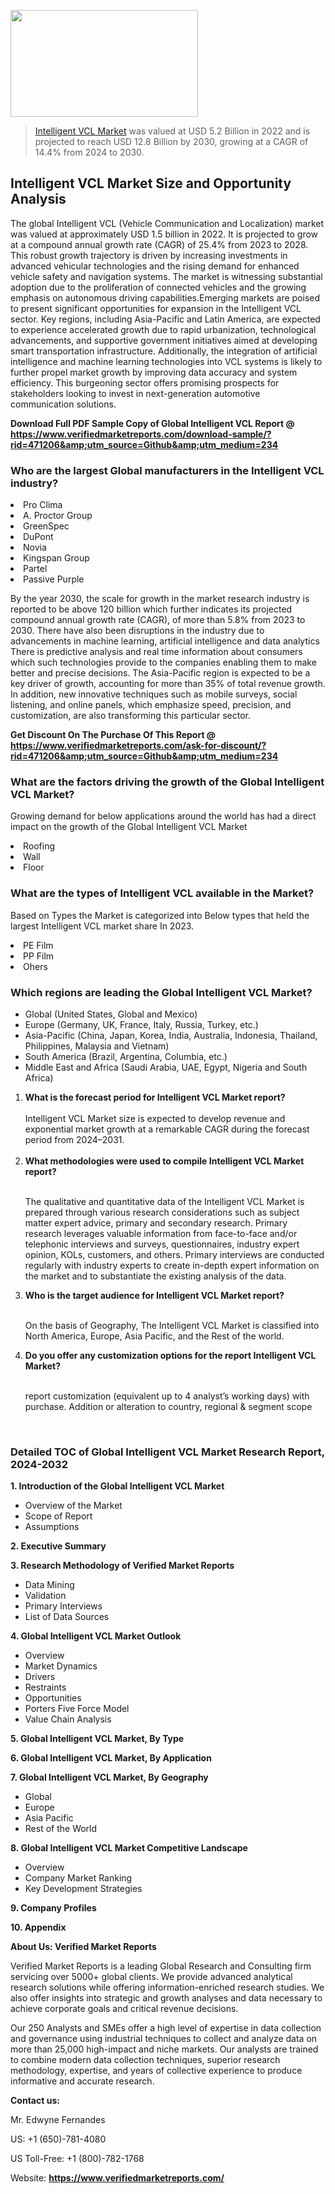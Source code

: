 
<img src="https://ffe5etoiles.com/wp-content/uploads/2024/12/MST1-300x171.png" alt="" width="300" height="171" class="alignnone size-medium wp-image-20088" /><blockquote><p><p><a href="https://www.verifiedmarketreports.com/download-sample/?rid=471206&utm_source=Github&utm_medium=234" target="_blank">Intelligent VCL Market</a> was valued at USD 5.2 Billion in 2022 and is projected to reach USD 12.8 Billion by 2030, growing at a CAGR of 14.4% from 2024 to 2030.</p></blockquote><p><h2>Intelligent VCL Market Size and Opportunity Analysis</h2>The global Intelligent VCL (Vehicle Communication and Localization) market was valued at approximately USD 1.5 billion in 2022. It is projected to grow at a compound annual growth rate (CAGR) of 25.4% from 2023 to 2028. This robust growth trajectory is driven by increasing investments in advanced vehicular technologies and the rising demand for enhanced vehicle safety and navigation systems. The market is witnessing substantial adoption due to the proliferation of connected vehicles and the growing emphasis on autonomous driving capabilities.Emerging markets are poised to present significant opportunities for expansion in the Intelligent VCL sector. Key regions, including Asia-Pacific and Latin America, are expected to experience accelerated growth due to rapid urbanization, technological advancements, and supportive government initiatives aimed at developing smart transportation infrastructure. Additionally, the integration of artificial intelligence and machine learning technologies into VCL systems is likely to further propel market growth by improving data accuracy and system efficiency. This burgeoning sector offers promising prospects for stakeholders looking to invest in next-generation automotive communication solutions.</p><p class=""><strong>Download Full PDF Sample Copy of Global Intelligent VCL Report @ <a href="https://www.verifiedmarketreports.com/download-sample/?rid=471206&amp;utm_source=Github&amp;utm_medium=234" target="_blank">https://www.verifiedmarketreports.com/download-sample/?rid=471206&amp;utm_source=Github&amp;utm_medium=234</a></strong></p><h3 id="" class="">Who are the largest Global manufacturers in the Intelligent VCL industry?</h3><p><li>Pro Clima</li><li> A. Proctor Group</li><li> GreenSpec</li><li> DuPont</li><li> Novia</li><li> Kingspan Group</li><li> Partel</li><li> Passive Purple</li></p><div class=""><div class="" dir="" data-message-author-role="" data-message-id="" data-message-model-slug=""><div class=""><div class=""><div class=""><div class="" dir="" data-message-author-role="" data-message-id="" data-message-model-slug=""><div class=""><div class=""><p>By the year 2030, the scale for growth in the market research industry is reported to be above 120 billion which further indicates its projected compound annual growth rate (CAGR), of more than 5.8% from 2023 to 2030. There have also been disruptions in the industry due to advancements in machine learning, artificial intelligence and data analytics There is predictive analysis and real time information about consumers which such technologies provide to the companies enabling them to make better and precise decisions. The Asia-Pacific region is expected to be a key driver of growth, accounting for more than 35% of total revenue growth. In addition, new innovative techniques such as mobile surveys, social listening, and online panels, which emphasize speed, precision, and customization, are also transforming this particular sector.</p><p><strong>Get Discount On The Purchase Of This Report @&nbsp; <a href="https://www.verifiedmarketreports.com/ask-for-discount/?rid=471206&amp;utm_source=Github&amp;utm_medium=234" target="_blank">https://www.verifiedmarketreports.com/ask-for-discount/?rid=471206&amp;utm_source=Github&amp;utm_medium=234</a></strong></p></div></div></div></div></div></div></div></div><h3 id="" class="">What are the factors driving the growth of the Global Intelligent VCL Market?</h3><p id="" class="">Growing demand for below applications around the world has had a direct impact on the growth of the Global Intelligent VCL Market</p><p id="" class=""><li>Roofing</li><li> Wall</li><li> Floor</li></p><h3 id="" class="">What are the types of Intelligent VCL available in the Market?</h3><p id="" class="">Based on Types the Market is categorized into Below types that held the largest Intelligent VCL market share In 2023.</p><p id="" class=""><li>PE Film</li><li> PP Film</li><li> Ohers</li></p><h3 id="" class="">Which regions are leading the Global Intelligent VCL Market?</h3><ul><li>Global (United States, Global and Mexico)</li><li>Europe (Germany, UK, France, Italy, Russia, Turkey, etc.)</li><li>Asia-Pacific (China, Japan, Korea, India, Australia, Indonesia, Thailand, Philippines, Malaysia and Vietnam)</li><li>South America (Brazil, Argentina, Columbia, etc.)</li><li>Middle East and Africa (Saudi Arabia, UAE, Egypt, Nigeria and South Africa)</li></ul><p><ol><li><strong>What is the forecast period for Intelligent VCL Market report?<br /></strong><br /><span data-sheets-root="1" data-sheets-value="{&quot;1&quot;:2,&quot;2&quot;:&quot;XXXX size is expected to develop revenue and exponential market growth at a remarkable CAGR during the forecast period from 2024&ndash;2030.&quot;}" data-sheets-userformat="{&quot;2&quot;:12674,&quot;4&quot;:{&quot;1&quot;:2,&quot;2&quot;:16776960},&quot;10&quot;:2,&quot;11&quot;:0,&quot;15&quot;:&quot;Arial&quot;,&quot;16&quot;:12}">Intelligent VCL Market size is expected to develop revenue and exponential market growth at a remarkable CAGR during the forecast period from 2024&ndash;2031.</span><br /><br /></li><li><strong>What methodologies were used to compile Intelligent VCL Market report?<br /><br /></strong><p>The qualitative and quantitative data of the&nbsp;Intelligent VCL Market is prepared through various research considerations such as subject matter expert advice, primary and secondary research. Primary research leverages valuable information from face-to-face and/or telephonic interviews and surveys, questionnaires, industry expert opinion, KOLs, customers, and others. Primary interviews are conducted regularly with industry experts to create in-depth expert information on the market and to substantiate the existing analysis of the data.&nbsp;</p></li><li><strong>Who is the target audience for Intelligent VCL Market report?<br /><br /></strong><p>On the basis of Geography, The&nbsp;Intelligent VCL Market is classified into North America, Europe, Asia Pacific, and the Rest of the world.</p></li><li><strong>Do you offer any customization options for the report Intelligent VCL Market?<br /><br /></strong><p>report customization (equivalent up to 4 analyst&rsquo;s working days) with purchase. Addition or alteration to country, regional &amp; segment scope</p><p>&nbsp;</p></li></ol></p><h3 id="" class="">Detailed TOC of Global Intelligent VCL Market Research Report, 2024-2032</h3><p id="" class=""><strong>1. Introduction of the Global Intelligent VCL Market</strong></p><ul><li>Overview of the Market</li><li>Scope of Report</li><li>Assumptions</li></ul><p id="" class=""><strong>2. Executive Summary</strong></p><p id="" class=""><strong>3. Research Methodology of&nbsp;Verified Market Reports</strong></p><ul><li>Data Mining</li><li>Validation</li><li>Primary Interviews</li><li>List of Data Sources</li></ul><p id="" class=""><strong>4. Global Intelligent VCL Market Outlook</strong></p><ul><li>Overview</li><li>Market Dynamics</li><li>Drivers</li><li>Restraints</li><li>Opportunities</li><li>Porters Five Force Model</li><li>Value Chain Analysis</li></ul><p id="" class=""><strong>5. Global Intelligent VCL Market, By&nbsp;Type</strong></p><p id="" class=""><strong>6. Global Intelligent VCL Market, By Application</strong></p><p id="" class=""><strong>7. Global Intelligent VCL Market, By Geography</strong></p><ul><li>Global</li><li>Europe</li><li>Asia Pacific</li><li>Rest of the World</li></ul><p id="" class=""><strong>8. Global Intelligent VCL Market Competitive Landscape</strong></p><ul><li>Overview</li><li>Company Market Ranking</li><li>Key Development Strategies</li></ul><p id="" class=""><strong>9. Company Profiles</strong></p><p id="" class=""><strong>10. Appendix</strong></p><p id="" class=""><strong>About Us: Verified Market Reports</strong></p><p id="" class="">Verified Market Reports is a leading Global Research and Consulting firm servicing over 5000+ global clients. We provide advanced analytical research solutions while offering information-enriched research studies. We also offer insights into strategic and growth analyses and data necessary to achieve corporate goals and critical revenue decisions.</p><p id="" class="">Our 250 Analysts and SMEs offer a high level of expertise in data collection and governance using industrial techniques to collect and analyze data on more than 25,000 high-impact and niche markets. Our analysts are trained to combine modern data collection techniques, superior research methodology, expertise, and years of collective experience to produce informative and accurate research.</p><p id="" class=""><strong>Contact us:</strong></p><p id="" class="">Mr. Edwyne Fernandes</p><p id="" class="">US: +1 (650)-781-4080</p><p id="" class="">US Toll-Free: +1 (800)-782-1768</p><p id="" class="">Website: <a target="" data-test-app-aware-link=""><strong>https://www.verifiedmarketreports.com/</strong></a></p>
